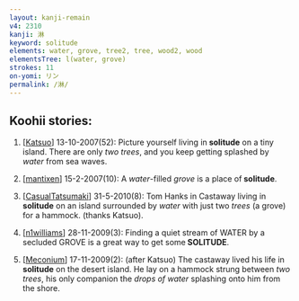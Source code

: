 ```yaml
---
layout: kanji-remain
v4: 2310
kanji: 淋
keyword: solitude
elements: water, grove, tree2, tree, wood2, wood
elementsTree: l(water, grove)
strokes: 11
on-yomi: リン
permalink: /淋/
---
```


## Koohii stories: 

1) [<a href="http://kanji.koohii.com/profile/Katsuo">Katsuo</a>] 13-10-2007(52): Picture yourself living in<strong> solitude</strong> on a tiny island. There are only <em>two trees</em>, and you keep getting splashed by <em>water</em> from sea waves.

2) [<a href="http://kanji.koohii.com/profile/mantixen">mantixen</a>] 15-2-2007(10): A <em>water</em>-filled <em>grove</em> is a place of<strong> solitude</strong>.

3) [<a href="http://kanji.koohii.com/profile/CasualTatsumaki">CasualTatsumaki</a>] 31-5-2010(8): Tom Hanks in Castaway living in<strong> solitude</strong> on an island surrounded by <em>water</em> with just two <em>trees</em> (a grove) for a hammock. (thanks Katsuo).

4) [<a href="http://kanji.koohii.com/profile/n1williams">n1williams</a>] 28-11-2009(3): Finding a quiet stream of WATER by a secluded GROVE is a great way to get some<strong> SOLITUDE</strong>.

5) [<a href="http://kanji.koohii.com/profile/Meconium">Meconium</a>] 17-11-2009(2): (after Katsuo) The castaway lived his life in<strong> solitude</strong> on the desert island. He lay on a hammock strung between <em>two trees</em>, his only companion the <em>drops of water</em> splashing onto him from the shore.

